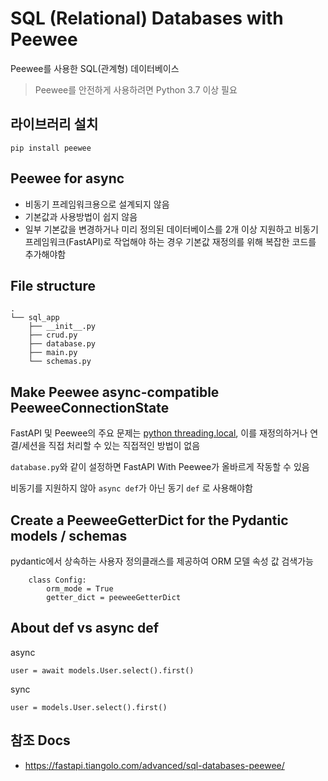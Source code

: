 # SQL (Relational) Databases with Peewee

Peewee를 사용한 SQL(관계형) 데이터베이스

> Peewee를 안전하게 사용하려면 Python 3.7 이상 필요


## 라이브러리 설치

```
pip install peewee
```


## Peewee for async

- 비동기 프레임워크용으로 설계되지 않음
- 기본값과 사용방법이 쉽지 않음
- 일부 기본값을 변경하거나 미리 정의된 데이터베이스를 2개 이상 지원하고 비동기 프레임워크(FastAPI)로 작업해야 하는 경우 기본값 재정의를 위해 복잡한 코드를 추가해야함
  

## File structure

```
.
└── sql_app
    ├── __init__.py
    ├── crud.py
    ├── database.py
    ├── main.py
    └── schemas.py
```


## Make Peewee async-compatible PeeweeConnectionState

FastAPI 및 Peewee의 주요 문제는 [python threading.local](https://docs.python.org/3/library/threading.html#thread-local-data), 이를 재정의하거나 연결/세션을 직접 처리할 수 있는 직접적인 방법이 없음

`database.py`와 같이 설정하면 FastAPI With Peewee가 올바르게 작동할 수 있음

비동기를 지원하지 않아 `async def`가 아닌 동기 `def` 로 사용해야함


## Create a PeeweeGetterDict for the Pydantic models / schemas

pydantic에서 상속하는 사용자 정의클래스를 제공하여 ORM 모델 속성 값 검색가능

```
    class Config:
        orm_mode = True
        getter_dict = peeweeGetterDict
```


## About def vs async def

async
```
user = await models.User.select().first()
```

sync
```
user = models.User.select().first()
```


## 참조 Docs

- https://fastapi.tiangolo.com/advanced/sql-databases-peewee/
